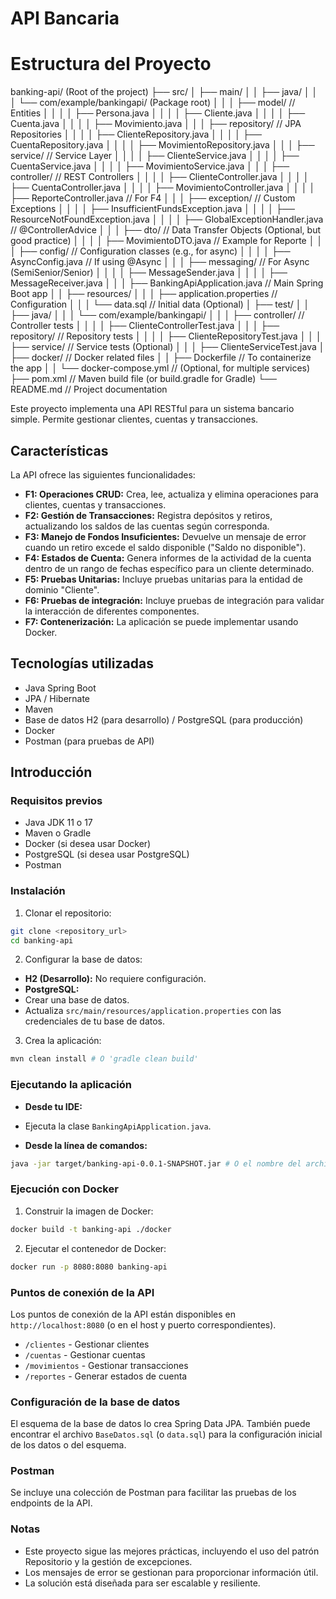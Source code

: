 # API Bancaria

# Estructura del Proyecto
banking-api/  (Root of the project)
├── src/
│   ├── main/
│   │   ├── java/
│   │   │   └── com/example/bankingapi/  (Package root)
│   │   │       ├── model/          // Entities
│   │   │       │   ├── Persona.java
│   │   │       │   ├── Cliente.java
│   │   │       │   ├── Cuenta.java
│   │   │       │   ├── Movimiento.java
│   │   │       ├── repository/     // JPA Repositories
│   │   │       │   ├── ClienteRepository.java
│   │   │       │   ├── CuentaRepository.java
│   │   │       │   ├── MovimientoRepository.java
│   │   │       ├── service/        // Service Layer
│   │   │       │   ├── ClienteService.java
│   │   │       │   ├── CuentaService.java
│   │   │       │   ├── MovimientoService.java
│   │   │       ├── controller/     // REST Controllers
│   │   │       │   ├── ClienteController.java
│   │   │       │   ├── CuentaController.java
│   │   │       │   ├── MovimientoController.java
│   │   │       │   ├── ReporteController.java  // For F4
│   │   │       ├── exception/      // Custom Exceptions
│   │   │       │   ├── InsufficientFundsException.java
│   │   │       │   ├── ResourceNotFoundException.java
│   │   │       │   ├── GlobalExceptionHandler.java  // @ControllerAdvice
│   │   │       ├── dto/            // Data Transfer Objects (Optional, but good practice)
│   │   │       │   ├── MovimientoDTO.java // Example for Reporte
│   │   │       ├── config/         // Configuration classes (e.g., for async)
│   │   │       │   ├── AsyncConfig.java  // If using @Async
│   │   │       ├── messaging/      //  For Async (SemiSenior/Senior)
│   │   │       │   ├── MessageSender.java
│   │   │       │   ├── MessageReceiver.java
│   │   │       ├── BankingApiApplication.java  // Main Spring Boot app
│   │   ├── resources/
│   │   │   ├── application.properties  // Configuration
│   │   │   └── data.sql              // Initial data (Optional)
│   ├── test/
│   │   ├── java/
│   │   │   └── com/example/bankingapi/
│   │   │       ├── controller/   // Controller tests
│   │   │       │   ├── ClienteControllerTest.java
│   │   │       ├── repository/   // Repository tests
│   │   │       │   ├── ClienteRepositoryTest.java
│   │   │       ├── service/      // Service tests (Optional)
│   │   │           ├── ClienteServiceTest.java
│   ├── docker/         // Docker related files
│   │   ├── Dockerfile          // To containerize the app
│   │   └── docker-compose.yml  // (Optional, for multiple services)
├── pom.xml           // Maven build file (or build.gradle for Gradle)
└── README.md         // Project documentation

Este proyecto implementa una API RESTful para un sistema bancario simple. Permite gestionar clientes, cuentas y transacciones.

## Características

La API ofrece las siguientes funcionalidades:

* **F1: Operaciones CRUD:** Crea, lee, actualiza y elimina operaciones para clientes, cuentas y transacciones. 
* **F2: Gestión de Transacciones:** Registra depósitos y retiros, actualizando los saldos de las cuentas según corresponda. 
* **F3: Manejo de Fondos Insuficientes:** Devuelve un mensaje de error cuando un retiro excede el saldo disponible ("Saldo no disponible"). 
* **F4: Estados de Cuenta:** Genera informes de la actividad de la cuenta dentro de un rango de fechas específico para un cliente determinado. 
* **F5: Pruebas Unitarias:** Incluye pruebas unitarias para la entidad de dominio "Cliente".
* **F6: Pruebas de integración:** Incluye pruebas de integración para validar la interacción de diferentes componentes.
* **F7: Contenerización:** La aplicación se puede implementar usando Docker.

## Tecnologías utilizadas

* Java Spring Boot
* JPA / Hibernate
* Maven
* Base de datos H2 (para desarrollo) / PostgreSQL (para producción)
* Docker
* Postman (para pruebas de API)

## Introducción

### Requisitos previos

* Java JDK 11 o 17
* Maven o Gradle
* Docker (si desea usar Docker)
* PostgreSQL (si desea usar PostgreSQL)
* Postman

### Instalación

1. Clonar el repositorio:

```bash
git clone <repository_url>
cd banking-api
```

2. Configurar la base de datos:

* **H2 (Desarrollo):** No requiere configuración.
* **PostgreSQL:**
* Crear una base de datos.
* Actualiza `src/main/resources/application.properties` con las credenciales de tu base de datos.

3. Crea la aplicación:

```bash
mvn clean install # O 'gradle clean build'
```

### Ejecutando la aplicación

* **Desde tu IDE:**
* Ejecuta la clase `BankingApiApplication.java`.

* **Desde la línea de comandos:**

```bash
java -jar target/banking-api-0.0.1-SNAPSHOT.jar # O el nombre del archivo jar correspondiente
```

### Ejecución con Docker

1. Construir la imagen de Docker:

```bash
docker build -t banking-api ./docker
```

2. Ejecutar el contenedor de Docker:

```bash
docker run -p 8080:8080 banking-api
```

### Puntos de conexión de la API

Los puntos de conexión de la API están disponibles en `http://localhost:8080` (o en el host y puerto correspondientes).

* `/clientes` - Gestionar clientes
* `/cuentas` - Gestionar cuentas
* `/movimientos` - Gestionar transacciones
* `/reportes` - Generar estados de cuenta 

### Configuración de la base de datos

El esquema de la base de datos lo crea Spring Data JPA. También puede encontrar el archivo `BaseDatos.sql` (o `data.sql`) para la configuración inicial de los datos o del esquema. 

### Postman

Se incluye una colección de Postman para facilitar las pruebas de los endpoints de la API. 

### Notas

* Este proyecto sigue las mejores prácticas, incluyendo el uso del patrón Repositorio y la gestión de excepciones. 
* Los mensajes de error se gestionan para proporcionar información útil. 
* La solución está diseñada para ser escalable y resiliente.